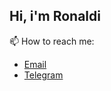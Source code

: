 ## Hi, i'm Ronaldi


📫 How to reach me: 
- [Email](mailto:ronaldichandra@mail.ru)
- [Telegram](https://t.me/ronaldichdr)
